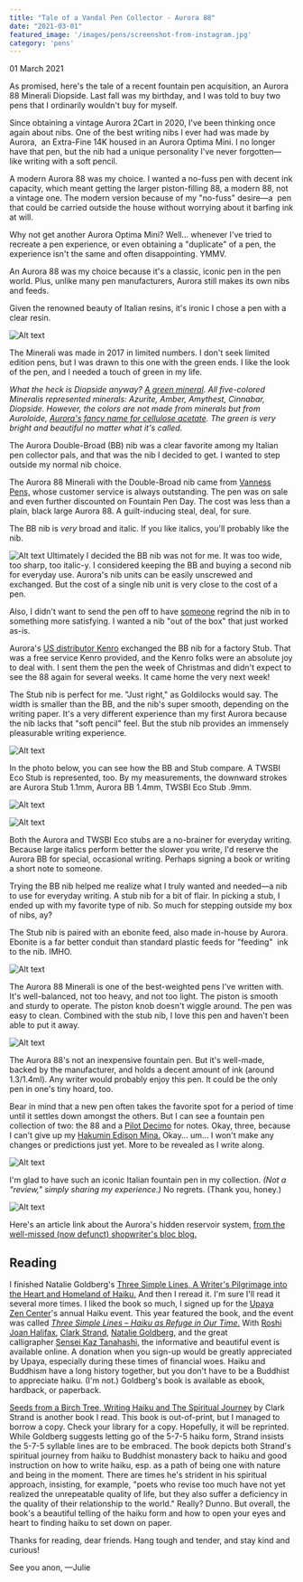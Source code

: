 ```yaml
---
title: "Tale of a Vandal Pen Collector - Aurora 88"
date: "2021-03-01"
featured_image: '/images/pens/screenshot-from-instagram.jpg'
category: 'pens'
---
```

01 March 2021

As promised, here's the tale of a recent fountain pen acquisition, an Aurora 88 Minerali Diopside. Last fall was my birthday, and I was told to buy two pens that I ordinarily wouldn't buy for myself.

Since obtaining a vintage Aurora 2Cart in 2020, I've been thinking once again about nibs. One of the best writing nibs I ever had was made by Aurora,  an Extra-Fine 14K housed in an Aurora Optima Mini. I no longer have that pen, but the nib had a unique personality I've never forgotten—like writing with a soft pencil.

A modern Aurora 88 was my choice. I wanted a no-fuss pen with decent ink capacity, which meant getting the larger piston-filling 88, a modern 88, not a vintage one. The modern version because of my "no-fuss" desire—a  pen that could be carried outside the house without worrying about it barfing ink at will.

Why not get another Aurora Optima Mini? Well... whenever I've tried to recreate a pen experience, or even obtaining a "duplicate" of a pen, the experience isn't the same and often disappointing. YMMV.

An Aurora 88 was my choice because it's a classic, iconic pen in the pen world. Plus, unlike many pen manufacturers, Aurora still makes its own nibs and feeds.

Given the renowned beauty of Italian resins, it's ironic I chose a pen with a clear resin.

![Alt text](/images/pens/auroraminerali.jpg "Aurora 88 Minerali clear barrel, cap, green endcaps and ring band.")

The Minerali was made in 2017 in limited numbers. I don't seek limited edition pens, but I was drawn to this one with the green ends. I like the look of the pen, and I needed a touch of green in my life.

_What the heck is Diopside anyway? [A green mineral](https://geology.com/minerals/diopside.shtml). All five-colored Mineralis represented minerals: Azurite, Amber, Amythest, Cinnabar, Diopside. However, the colors are not made from minerals but from Auroloide, [Aurora's fancy name for cellulose acetate](https://en.wikipedia.org/wiki/Cellulose_acetate). The green is very bright and beautiful no matter what it's called._

The Aurora Double-Broad (BB) nib was a clear favorite among my Italian pen collector pals, and that was the nib I decided to get. I wanted to step outside my normal nib choice.

The Aurora 88 Minerali with the Double-Broad nib came from [Vanness Pens,](https://vanness1938.com) whose customer service is always outstanding. The pen was on sale and even further discounted on Fountain Pen Day. The cost was less than a plain, black large Aurora 88. A guilt-inducing steal, deal, for sure.

The BB nib is _very_ broad and italic. If you like italics, you'll probably like the nib.

![Alt text](/images/pens/auroradoubleb.jpg "Aurora double broad nib")
Ultimately I decided the BB nib was not for me. It was too wide, too sharp, too italic-y. I considered keeping the BB and buying a second nib for everyday use. Aurora's nib units can be easily unscrewed and exchanged. But the cost of a single nib unit is very close to the cost of a pen.

Also, I didn't want to send the pen off to have [someone](https://www.facebook.com/people/Deb-Kinney-Custom-Nib-Modifications/100057579103153/) regrind the nib in to something more satisfying. I wanted a nib "out of the box" that just worked as-is.

Aurora's [US distributor Kenro](https://www.kenroindustries.com) exchanged the BB nib for a factory Stub. That was a free service Kenro provided, and the Kenro folks were an absolute joy to deal with. I sent them the pen the week of Christmas and didn't expect to see the 88 again for several weeks. It came home the very next week!

The Stub nib is perfect for me. "Just right," as Goldilocks would say. The width is smaller than the BB, and the nib's super smooth, depending on the writing paper. It's a very different experience than my first Aurora because the nib lacks that "soft pencil" feel. But the stub nib provides an immensely pleasurable writing experience.

![Alt text](/images/pens/aurorastubnib.jpg "Aurora 88 Stub 18K nib")

In the photo below, you can see how the BB and Stub compare. A TWSBI Eco Stub is represented, too. By my measurements, the downward strokes are Aurora Stub 1.1mm, Aurora BB 1.4mm, TWSBI Eco Stub .9mm.

![Alt text](/images/pens/aurorasample.jpg "stub writing sample")

![Alt text](/images/pens/aurorasamples.jpg "stub writing samples")

Both the Aurora and TWSBI Eco stubs are a no-brainer for everyday writing. Because large italics perform better the slower you write, I'd reserve the Aurora BB for special, occasional writing. Perhaps signing a book or writing a short note to someone.

Trying the BB nib helped me realize what I truly wanted and needed—a nib to use for everyday writing. A stub nib for a bit of flair. In picking a stub, I ended up with my favorite type of nib. So much for stepping outside my box of nibs, ay?

The Stub nib is paired with an ebonite feed, also made in-house by Aurora. Ebonite is a far better conduit than standard plastic feeds for "feeding"  ink to the nib. IMHO.

![Alt text](/images/pens/aurorafeed.jpg "Aurora ebonite feed")


The Aurora 88 Minerali is one of the best-weighted pens I've written with. It's well-balanced, not too heavy, and not too light. The piston is smooth and sturdy to operate. The piston knob doesn't wiggle around. The pen was easy to clean. Combined with the stub nib, I love this pen and haven't been able to put it away.

![Alt text](/images/pens/aurorainked.jpg "Aurora 88 inked with Leonardo Officina Blue")

The Aurora 88's not an inexpensive fountain pen. But it's well-made, backed by the manufacturer, and holds a decent amount of ink (around 1.3/1.4ml). Any writer would probably enjoy this pen. It could be the only pen in one's tiny hoard, too.

Bear in mind that a new pen often takes the favorite spot for a period of time until it settles down amongst the others. But I can see a fountain pen collection of two: the 88 and a [Pilot Decimo](https://peaceablewriter.wordpress.com/2014/06/01/tale27/) for notes. Okay, three, because I can't give up my [Hakumin Edison Mina.](https://peaceablewriter.wordpress.com/2012/10/23/tale17/) Okay... um... I won't make any changes or predictions just yet. More to be revealed as I write along.

![Alt text](/images/pens/3pens.jpg "possible writer's trio")

I'm glad to have such an iconic Italian fountain pen in my collection. _(Not a "review," simply sharing my experience.)_ No regrets. (Thank you, honey.)

![Alt text](/images/pens/edc-nov-18-2020b.jpg "TWSBI Eco, Aurora 88 Minerali, Aurora 2Cart")

Here's an article link about the Aurora's hidden reservoir system, [from the well-missed (now defunct) shopwriter's bloc blog.]( /pens/Aurora-hidden-ink-reserve )

## Reading

I finished Natalie Goldberg's [Three Simple Lines, A Writer's Pilgrimage into the Heart and Homeland of Haiku.](https://www.indiebound.org/book/9781608686971) And then I reread it. I'm sure I'll read it several more times. I liked the book so much, I signed up for the [Upaya Zen Center](https://www.upaya.org)'s annual Haiku event. This year featured the book, and the event was called _[Three Simple Lines – Haiku as Refuge in Our Time.](https://www.upaya.org/program/haiku-three-simple-lines-haiku-as-refuge-in-our-time/?id=2357)_ With [Roshi Joan Halifax,](https://www.upaya.org/about/roshi/) [Clark Strand,](https://en.wikipedia.org/wiki/Clark_Strand) [Natalie Goldberg,](https://nataliegoldberg.com) and the great calligrapher [Sensei Kaz Tanahashi,](https://www.brushmind.net) the informative and beautiful event is available online. A donation when you sign-up would be greatly appreciated by Upaya, especially during these times of financial woes. Haiku and Buddhism have a long history together, but you don't have to be a Buddhist to appreciate haiku. (I'm not.) Goldberg's book is available as ebook, hardback, or paperback.

[Seeds from a Birch Tree, Writing Haiku and The Spiritual Journey](https://www.goodreads.com/book/show/873462.Seeds_From_a_Birch_Tree) by Clark Strand is another book I read. This book is out-of-print, but I managed to borrow a copy. Check your library for a copy. Hopefully, it will be reprinted. While Goldberg suggests letting go of the 5-7-5 haiku form, Strand insists the 5-7-5 syllable lines are to be embraced. The book depicts both Strand's spiritual journey from haiku to Buddhist monastery back to haiku and good instruction on how to write haiku, esp. as a path of being one with nature and being in the moment. There are times he's strident in his spiritual approach, insisting, for example, "poets who revise too much have not yet realized the unrepeatable quality of life, but they also suffer a deficiency in the quality of their relationship to the world." Really? Dunno. But overall, the book's a beautiful telling of the haiku form and how to open your eyes and heart to finding haiku to set down on paper.

Thanks for reading, dear friends. Hang tough and tender, and stay kind and curious!

See you anon, —Julie
